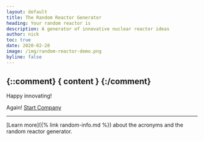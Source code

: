 ```yaml
---
layout: default
title: The Random Reactor Generator
heading: Your random reactor is
description: A generator of innovative nuclear reactor ideas
author: nick
toc: true
date: 2020-02-28
image: /img/random-reactor-demo.png
byline: false
---
```


<div class="row">
<div class="col-md-8" markdown="1">

<h2>
{::comment} { content } {:/comment}
</h2>

Happy innovating!

<a onClick="history.go(0);" class="btn btn-success m-2" role="button"> 
    <i class="fas fa-dice"></i> Again!
</a>
<a 
    href="https://onestop.delaware.gov/Start_Account" class="btn btn-success m-2" role="button"> 
<i class="fas fa-hand-holding-usd"></i>
Start Company
</a>

<hr/>

[Learn more]({% link random-info.md %}) about the acronyms and the random reactor generator.

</div>
</div>
